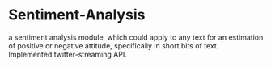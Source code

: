# Sentiment-Analysis

a sentiment analysis module, which could apply to any text for an estimation of positive or negative attitude, specifically in short bits of text. Implemented twitter-streaming API.
